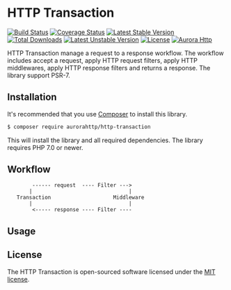 HTTP Transaction
================
[![Build Status](https://travis-ci.org/aurorahttp/http-transaction.svg)](https://travis-ci.org/aurorahttp/http-transaction)
[![Coverage Status](https://coveralls.io/repos/github/aurorahttp/http-transaction/badge.svg?branch=master)](https://coveralls.io/github/aurorahttp/http-transaction?branch=master)
[![Latest Stable Version](https://poser.pugx.org/aurorahttp/http-transaction/v/stable.svg)](https://packagist.org/packages/aurorahttp/http-transaction)
[![Total Downloads](https://poser.pugx.org/aurorahttp/http-transaction/downloads.svg)](https://packagist.org/packages/aurorahttp/http-transaction) 
[![Latest Unstable Version](https://poser.pugx.org/aurorahttp/http-transaction/v/unstable.svg)](https://packagist.org/packages/aurorahttp/http-transaction)
[![License](https://poser.pugx.org/aurorahttp/http-transaction/license.svg)](https://packagist.org/packages/aurorahttp/http-transaction)
[![Aurora Http](https://img.shields.io/badge/Powered_by-Aurora_Http-green.svg?style=flat)](https://aurorahttp.com/)

HTTP Transaction manage a request to a response workflow. The workflow includes 
accept a request, apply HTTP request filters, apply HTTP middlewares, apply HTTP 
response filters and returns a response. The library support PSR-7.

Installation
------------
It's recommended that you use [Composer](https://getcomposer.org/) to install this library.

```bash
$ composer require aurorahttp/http-transaction
```

This will install the library and all required dependencies. The library requires PHP 7.0 or newer.

Workflow
--------

```
        ------ request  ---- Filter --->       
       |                               |    
   Transaction                    Middleware 
       |                               |
        <----- response ---- Filter ---- 
 ```
 
Usage
-----

License
-------

The HTTP Transaction is open-sourced software licensed under the [MIT license](http://opensource.org/licenses/MIT).